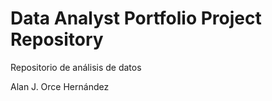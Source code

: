 # Data Analyst Portfolio Project Repository
Repositorio de análisis de datos

Alan J. Orce Hernández
